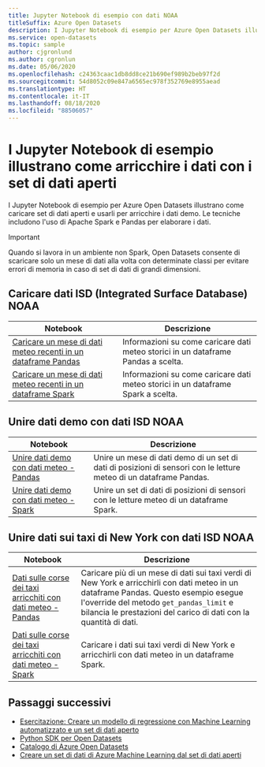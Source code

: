 ```yaml
---
title: Jupyter Notebook di esempio con dati NOAA
titleSuffix: Azure Open Datasets
description: I Jupyter Notebook di esempio per Azure Open Datasets illustrano come caricare set di dati aperti e usarli per arricchire i dati demo. Le tecniche includono l'uso di Spark e Pandas per elaborare i dati.
ms.service: open-datasets
ms.topic: sample
author: cjgronlund
ms.author: cgronlun
ms.date: 05/06/2020
ms.openlocfilehash: c24363caac1db8dd8ce21b690ef989b2beb97f2d
ms.sourcegitcommit: 54d8052c09e847a6565ec978f352769e8955aead
ms.translationtype: HT
ms.contentlocale: it-IT
ms.lasthandoff: 08/18/2020
ms.locfileid: "88506057"
---
```

# <a name="example-jupyter-notebooks-show-how-to-enrich-data-with-open-datasets"></a>I Jupyter Notebook di esempio illustrano come arricchire i dati con i set di dati aperti 
I Jupyter Notebook di esempio per Azure Open Datasets illustrano come caricare set di dati aperti e usarli per arricchire i dati demo. Le tecniche includono l'uso di Apache Spark e Pandas per elaborare i dati.

>[!IMPORTANT]
>Quando si lavora in un ambiente non Spark, Open Datasets consente di scaricare solo un mese di dati alla volta con determinate classi per evitare errori di memoria in caso di set di dati di grandi dimensioni.

## <a name="load-noaa-integrated-surface-database-isd-data"></a>Caricare dati ISD (Integrated Surface Database) NOAA 
|Notebook        | Descrizione                                    |
|----------------|------------------------------------------------|
|[Caricare un mese di dati meteo recenti in un dataframe Pandas](https://github.com/Azure/OpenDatasetsNotebooks/blob/master/tutorials/data-access/02-weather-to-pandas-dataframe.ipynb) | Informazioni su come caricare dati meteo storici in un dataframe Pandas a scelta. |
|[Caricare un mese di dati meteo recenti in un dataframe Spark](https://github.com/Azure/OpenDatasetsNotebooks/blob/master/tutorials/data-access/01-weather-to-spark-dataframe.ipynb) | Informazioni su come caricare dati meteo storici in un dataframe Spark a scelta.  |

## <a name="join-demo-data-with-noaa-isd-data"></a>Unire dati demo con dati ISD NOAA 
|Notebook        | Descrizione                                    |
|----------------|------------------------------------------------|
|[Unire dati demo con dati meteo - Pandas](https://github.com/Azure/OpenDatasetsNotebooks/blob/master/tutorials/data-join/02-weather-join-in-pandas.ipynb) | Unire un mese di dati demo di un set di dati di posizioni di sensori con le letture meteo di un dataframe Pandas.  |
|[Unire dati demo con dati meteo - Spark](https://github.com/Azure/OpenDatasetsNotebooks/blob/master/tutorials/data-join/01-weather-join-in-spark.ipynb) | Unire un set di dati di posizioni di sensori con le letture meteo di un dataframe Spark. |

## <a name="join-nyc-taxi-data-with-noaa-isd-data"></a>Unire dati sui taxi di New York con dati ISD NOAA 
|Notebook        | Descrizione                                    |
|----------------|------------------------------------------------|
|[Dati sulle corse dei taxi arricchiti con dati meteo - Pandas](https://github.com/Azure/OpenDatasetsNotebooks/blob/master/tutorials/data-join/04-nyc-taxi-join-weather-in-pandas.ipynb) | Caricare più di un mese di dati sui taxi verdi di New York e arricchirli con dati meteo in un dataframe Pandas. Questo esempio esegue l'override del metodo `get_pandas_limit` e bilancia le prestazioni del carico di dati con la quantità di dati.|
|[Dati sulle corse dei taxi arricchiti con dati meteo - Spark](https://github.com/Azure/OpenDatasetsNotebooks/blob/master/tutorials/data-join/03-nyc-taxi-join-weather-in-spark.ipynb) | Caricare i dati sui taxi verdi di New York e arricchirli con dati meteo in un dataframe Spark.  |

## <a name="next-steps"></a>Passaggi successivi

* [Esercitazione: Creare un modello di regressione con Machine Learning automatizzato e un set di dati aperto](/azure/machine-learning/tutorial-auto-train-models?context=azure/open-datasets/context/open-datasets-context)
* [Python SDK per Open Datasets](/python/api/azureml-opendatasets/azureml.opendatasets?view=azure-ml-py)
* [Catalogo di Azure Open Datasets](https://azure.microsoft.com/services/open-datasets/catalog/)
* [Creare un set di dati di Azure Machine Learning dal set di dati aperti](how-to-create-azure-machine-learning-dataset-from-open-dataset.md)